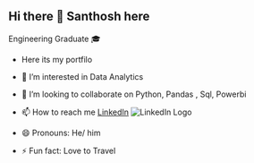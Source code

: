 ## Hi there 👋 Santhosh here
Engineering Graduate 🎓

- Here its my portfilo
- 👀 I’m interested in Data Analytics
- 💞️ I’m looking to collaborate on Python, Pandas , Sql, Powerbi
- 📫 How to reach me
[LinkedIn](https://www.linkedin.com/in/santhoshr99) ![LinkedIn Logo](https://upload.wikimedia.org/wikipedia/commons/0/08/LinkedIn_Logo_2023.png)


- 😄 Pronouns: He/ him
- ⚡ Fun fact: Love to Travel 

<!---
santhoshrgit/santhoshrgit is a ✨ special ✨ repository because its `README.md` (this file) appears on your GitHub profile.
You can click the Preview link to take a look at your changes.
--->
